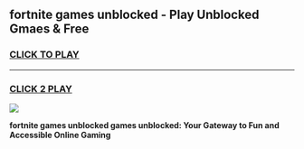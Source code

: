 
## fortnite games unblocked - Play Unblocked Gmaes & Free
<h3>
<a href="https://premium.freeplayer.one?title=fortnite_games_unblocked&ref=20F">CLICK TO PLAY</a></h3>
<hr>

<h3>
<a href="https://premium.freeplayer.one?title=fortnite_games_unblocked&ref=20F">CLICK 2 PLAY</a>
  
</h3>

<a href="https://premium.freeplayer.one?title=fortnite_games_unblocked&ref=20F/"><img src="https://clearcache.store/games.png"></a>


**fortnite games unblocked games unblocked: Your Gateway to Fun and Accessible Online Gaming**
